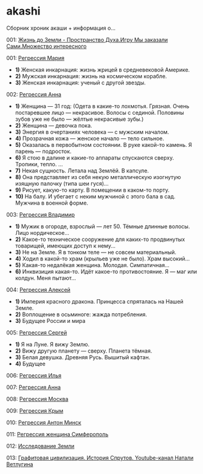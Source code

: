 # akashi

Сборник хроник акаши + информация о...

001: [Жизнь до Земли - Пространство Духа.Игру Мы заказали Сами.Множество интересного](text/001.md)

001: [Регрессия Мария](text/001_Регрессия_Мария.md)
* **1)** Женская инкарнация: жизнь жрицей в средневековой Америке.
* **2)** Мужская инкарнация: жизнь на космическом корабле.
* **3)** Женская инкарнация: ученый с другой звезды.

002: [Регрессия Анна](text/002_Регрессия_Анна.md)
* **1)** Женщина — 31 год: (Одета в какие-то лохмотья. Грязная. Очень постаревшее лицо — некрасивое. Волосы с сединой.
         Половины зубов уже не было — жёлтые некрасивые зубы.)
* **2)** Женщина — девочка пока.
* **3)** Энергия в очертаниях человека — с мужским началом.
* **4)** Прозрачная кожа — женское начало — тело сильное.
* **5)** Оказалась в первобытном состоянии. В руке какой-то камень. Я парень — подросток.
* **6)** Я стою в далине и какие-то аппараты спускаются сверху. Тропики, тепло. ...
* **7)** Некая сущность. Летала над Землёй. В капсуле.
* **8)** Она представляет из себя некую металлическую изогнутую изящную палочку (типа шеи гуся)...
* **9)** Рисует, какую-то карту. В помещении в каком-то порту.
* **10)** На балу. И убегает с неким мужчиной с этого бала в сад. Мужчина в военной форме.

003: [Регрессия Владимир](text/003_Регрессия_Владимир.md)
* **1)** Мужик в огороде, взрослый — лет 50. Тёмные длинные волосы. Лицо нордическое...
* **2)** Какое-то техническое сооружение для каких-то продвинутых товарищей, имеющих доступ к нему...
* **3)** Не на Земле. Я в тонком теле — не совсем материальный.
* **4)** Ходил в какой-то храм (крыльев уже не было). Храм высокий...
* **5)** Какая-то недалёкая женщина. Молодая. Симпатичная...
* **6)** Инквизиция какая-то. Идёт какое-то противостояние. Я — маг или колдун. Меня пытают...

004: [Регрессия Алексей](text/004_Регрессия_Алексеем.md)
* **1)** Империя красного дракона. Принцесса спряталась на Нашей Земле.
* **2)** Воплощение в осьминоге: жажда потребления.
* **3)** Будущее России и мира

005: [Регрессия Сергей](text/005_Регрессия_Сергей.md)
* **1)** Я на Луне. Я вижу Землю.
* **2)** Вижу другую планету — сверху. Планета тёмная.
* **3)** Белая девушка. Древняя Русь. Вышитый кафтан.
* **4)** Будущее

006: [Регрессия Илья](text/006_Регрессия_Илья.md)

007: [Регрессия Анна](text/007_Регрессия_Анна.md)

008: [Регрессия Москва](text/008_Регрессия_Москва.md)

009: [Регрессия Крым](text/009_Регрессия_Крым.md)

010: [Регрессия Антон Минск](text/010_Регрессия_Антон_Минск.md)

011: [Регрессия женщина Симферополь](text/011_Регрессия_женщина_Симферополь.md)

012: [Исследование Земли](text/012_Исследование_Земли.md)

013: [Графитовая цивилизация. История Спрутов. Youtube-канал Натали Ветлугина](text/013_Графитовая_цивилизация._История_Спрутов._Youtube-канал_Натали_Ветлугина.md)
